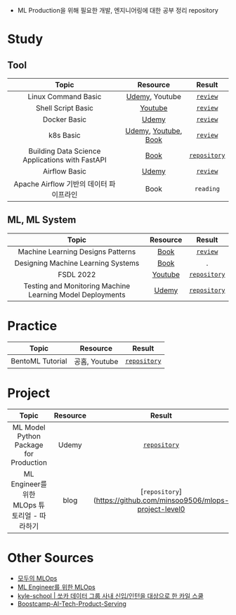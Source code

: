 - ML Production을 위해 필요한 개발, 엔지니어링에 대한 공부 정리 repository

# Study
## Tool
|Topic|Resource|Result|
|:------:|:---:|:---:|
|Linux Command Basic|[Udemy](https://www.udemy.com/course/linux-command-line-colt/), Youtube|[`review`](https://minsoo9506.github.io/04-linux-udemy/)|
|Shell Script Basic|[Youtube](https://www.youtube.com/playlist?list=PLApuRlvrZKog2XlvGJQh9KY8ePCvUG7Je)|[`review`](https://minsoo9506.github.io/05-shell/)|
|Docker Basic |[Udemy](https://www.udemy.com/course/docker-kubernetes-2022/)|[`review`](https://minsoo9506.github.io/categories/docker/)|
|k8s Basic|[Udemy](https://www.udemy.com/course/docker-kubernetes-2022/), [Youtube](https://www.youtube.com/playlist?list=PLApuRlvrZKohaBHvXAOhUD-RxD0uQ3z0c), [Book](http://www.yes24.com/Product/Goods/84927385)|[`review`](https://minsoo9506.github.io/categories/kubernetes/)|
|Building Data Science Applications with FastAPI|[Book](https://github.com/PacktPublishing/Building-Data-Science-Applications-with-FastAPI)|[`repository`](https://github.com/minsoo9506/FastAPI-study)|
|Airflow Basic|[Udemy](https://www.udemy.com/course/the-complete-hands-on-course-to-master-apache-airflow/)|[`review`](https://minsoo9506.github.io/categories/airflow/)|
|Apache Airflow 기반의 데이터 파이프라인|Book|`reading`|

## ML, ML System
|Topic|Resource|Result|
|:------:|:---:|:---:|
|Machine Learning Designs Patterns|[Book](https://www.amazon.com/Machine-Learning-Design-Patterns-Preparation/dp/1098115783)|[`review`](./review/book_ML_design_patterns/)|
|Designing Machine Learning Systems|[Book](https://www.amazon.com/Designing-Machine-Learning-Systems-Production-Ready/dp/1098107969)|.|
|FSDL 2022|[Youtube](https://fullstackdeeplearning.com/course/2022/)|[`repository`](https://github.com/minsoo9506/FSDL2022-study)|
|Testing and Monitoring Machine Learning Model Deployments|[Udemy](https://www.udemy.com/course/deployment-of-machine-learning-models/)|[`repository`](https://github.com/minsoo9506/ML-testing-monitoring)|

# Practice
|Topic|Resource|Result|
|:------:|:---:|:---:|
|BentoML Tutorial|공홈, Youtube|[`repository`](https://github.com/minsoo9506/BentoML-model-serving)|

# Project
|Topic|Resource|Result|
|:------:|:---:|:---:|
|ML Model Python Package for Production|Udemy|[`repository`](https://github.com/minsoo9506/fraudDetection)|
|ML Engineer를 위한 MLOps 튜토리얼 - 따라하기|blog|[`repository`](https://github.com/minsoo9506/mlops-project-level0|

# Other Sources
- [모두의 MLOps](https://mlops-for-all.github.io/)
- [ML Engineer를 위한 MLOps](https://mlops-for-mle.github.io/tutorial/)
- [kyle-school | 쏘카 데이터 그룹 사내 신입/인턴을 대상으로 한 카일 스쿨](https://zzsza.github.io/kyle-school/)
- [Boostcamp-AI-Tech-Product-Serving](https://github.com/zzsza/Boostcamp-AI-Tech-Product-Serving)